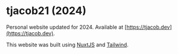 # tjacob21 (2024)

Personal website updated for 2024. Available at [https://tjacob.dev](https://tjacob.dev).

This website was built using [NuxtJS](https://nuxtjs.org/) and [Tailwind](https://tailwindcss.com/). 
